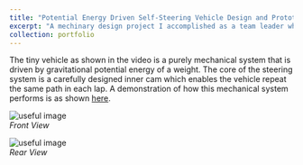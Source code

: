 ```yaml
---
title: "Potential Energy Driven Self-Steering Vehicle Design and Prototype"
excerpt: "A mechinary design project I accomplished as a team leader while pursuing my BS degree. <br/> "
collection: portfolio
---
```


The tiny vehicle as shown in the video is a purely mechanical system that is driven by gravitational potential energy of a weight. The core of the steering system is a carefully designed inner cam which enables the vehicle repeat the same path in each lap. A demonstration of how this mechanical system performs is as shown [here](https://www.youtube.com/watch?v=F0LRw2XKFY0&t=19s).

![useful image](http://liliurui8965.github.io/1.github.io/images/P-5-2.PNG)<br />
*Front View*

![useful image](http://liliurui8965.github.io/1.github.io/images/P-5-1.PNG)<br />
*Rear View*
